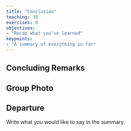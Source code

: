```yaml
---
title: "Conclusion"
teaching: 30
exercises: 0
objectives:
- "Recap what you've learned"
keypoints:
- "A summary of everything so far"
---
```


## Concluding Remarks

## Group Photo

## Departure

Write what you would like to say in the summary.
